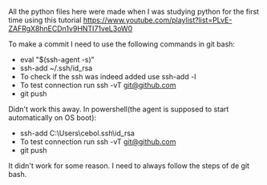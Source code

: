 All the python files here were made when I was studying python for the first time using this tutorial https://www.youtube.com/playlist?list=PLvE-ZAFRgX8hnECDn1v9HNTI71veL3oW0

To make a commit I need to use the following commands in git bash:
+ eval "$(ssh-agent -s)"
+ ssh-add ~/.ssh/id_rsa
+ To check if the ssh was indeed added use  ssh-add -l
+ To test connection run ssh -vT git@github.com
+ git push

Didn't work this away.
In powershell(the agent is supposed to start automatically on OS boot):
+ ssh-add C:\Users\cebol\.ssh\id_rsa
+ To test connection run ssh -vT git@github.com
+ git push

It didn't work for some reason. I need to always follow the steps of de git bash.